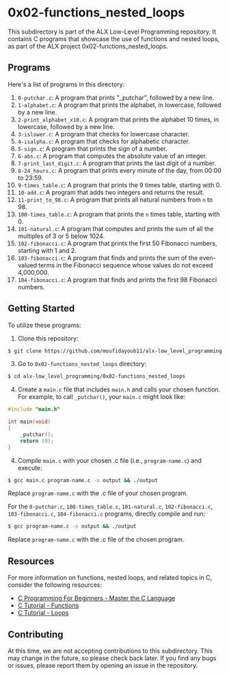 # 0x02-functions_nested_loops

This subdirectory is part of the ALX Low-Level Programming repository. It contains C programs that showcase the use of functions and nested loops, as part of the ALX project 0x02-functions_nested_loops.

## Programs

Here's a list of programs in this directory:

1. `0-putchar.c`: A program that prints "_putchar", followed by a new line.
2. `1-alphabet.c`: A program that prints the alphabet, in lowercase, followed by a new line.
3. `2-print_alphabet_x10.c`: A program that prints the alphabet 10 times, in lowercase, followed by a new line.
4. `3-islower.c`: A program that checks for lowercase character.
5. `4-isalpha.c`: A program that checks for alphabetic character.
6. `5-sign.c`: A program that prints the sign of a number.
7. `6-abs.c`: A program that computes the absolute value of an integer.
8. `7-print_last_digit.c`: A program that prints the last digit of a number.
9. `8-24_hours.c`: A program that prints every minute of the day, from 00:00 to 23:59.
10. `9-times_table.c`: A program that prints the 9 times table, starting with 0.
11. `10-add.c`: A program that adds two integers and returns the result.
12. `11-print_to_98.c`: A program that prints all natural numbers from `n` to 98.
13. `100-times_table.c`: A program that prints the `n` times table, starting with 0.
14. `101-natural.c`: A program that computes and prints the sum of all the multiples of 3 or 5 below 1024.
15. `102-fibonacci.c`: A program that prints the first 50 Fibonacci numbers, starting with 1 and 2.
16. `103-fibonacci.c`: A program that finds and prints the sum of the even-valued terms in the Fibonacci sequence whose values do not exceed 4,000,000.
17. `104-fibonacci.c`: A program that finds and prints the first 98 Fibonacci numbers.

## Getting Started

To utilize these programs:

1. Clone this repository:
```bash
$ git clone https://github.com/moufidayoub11/alx-low_level_programming.git
```

3. Go to `0x02-functions_nested_loops` directory:
```bash
$ cd alx-low_level_programming/0x02-functions_nested_loops
```

4. Create a `main.c` file that includes `main.h` and calls your chosen function. For example, to call `_putchar()`, your `main.c` might look like:
```c
#include "main.h"

int main(void)
{
    _putchar();
    return (0);
}
```

4. Compile `main.c` with your chosen .c file (i.e., `program-name.c`) and execute:
```bash
$ gcc main.c program-name.c -o output && ./output
```
Replace `program-name.c` with the .c file of your chosen program.

For the `0-putchar.c`, `100-times_table.c`, `101-natural.c`, `102-fibonacci.c`, `103-fibonacci.c`, `104-fibonacci.c` programs, directly compile and run:
```bash
$ gcc program-name.c -o output && ./output
```
Replace `program-name.c` with the .c file of the chosen program.

## Resources

For more information on functions, nested loops, and related topics in C, consider the following resources:

- [C Programming For Beginners - Master the C Language](https://www.udemy.com/course/c-programming-for-beginners-/)
- [C Tutorial - Functions](https://www.learn-c.org/en/Functions)
- [C Tutorial - Loops](https://www.learn-c.org/en/Loops)

## Contributing

At this time, we are not accepting contributions to this subdirectory. This may change in the future, so please check back later. If you find any bugs or issues, please report them by opening an issue in the repository.

